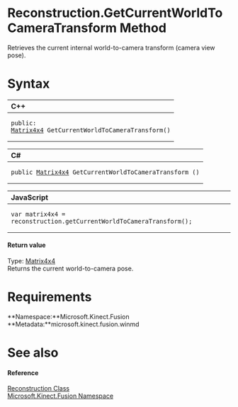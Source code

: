 Reconstruction.GetCurrentWorldToCameraTransform Method  
======================================================  

Retrieves the current internal world-to-camera transform (camera view pose). <span id="syntaxSection"></span>

Syntax  
======  

<table>
<colgroup>
<col width="100%" />
</colgroup>
<thead>
<tr class="header">
<th align="left">C++</th>
</tr>
</thead>
<tbody>
<tr class="odd">
<td align="left"><pre><code>public:  
<a href="../../Matrix4x4_Structure.md">Matrix4x4</a> GetCurrentWorldToCameraTransform()</code></pre></td>
</tr>
</tbody>
</table>

<table>
<colgroup>
<col width="100%" />
</colgroup>
<thead>
<tr class="header">
<th align="left">C#</th>
</tr>
</thead>
<tbody>
<tr class="odd">
<td align="left"><pre><code>public <a href="../../Matrix4x4_Structure.md">Matrix4x4</a> GetCurrentWorldToCameraTransform ()</code></pre></td>
</tr>
</tbody>
</table>

<table>
<colgroup>
<col width="100%" />
</colgroup>
<thead>
<tr class="header">
<th align="left">JavaScript</th>
</tr>
</thead>
<tbody>
<tr class="odd">
<td align="left"><pre><code>var matrix4x4 = reconstruction.getCurrentWorldToCameraTransform();</code></pre></td>
</tr>
</tbody>
</table>

<span id="ID4EP"></span>
#### Return value  

Type: [Matrix4x4](../../Matrix4x4_Structure.md)  
Returns the current world-to-camera pose.  

<span id="requirements"></span>

Requirements  
============  

**Namespace:**Microsoft.Kinect.Fusion  
**Metadata:**microsoft.kinect.fusion.winmd  

<span id="ID4E1"></span>

See also  
========  

<span id="ID4E3"></span>
#### Reference  

[Reconstruction Class](../../Reconstruction_Class.md)  
 [Microsoft.Kinect.Fusion Namespace](../../../Kinect.Fusion.md)  



<!--Please do not edit the data in the comment block below.-->
<!--
TOCTitle : GetCurrentWorldToCameraTransform Method
RLTitle : Reconstruction.GetCurrentWorldToCameraTransform Method
KeywordK : GetCurrentWorldToCameraTransform method
KeywordK : Reconstruction.GetCurrentWorldToCameraTransform method
KeywordF : Microsoft.Kinect.Fusion.Reconstruction.GetCurrentWorldToCameraTransform
KeywordF : Reconstruction.GetCurrentWorldToCameraTransform
KeywordF : GetCurrentWorldToCameraTransform
KeywordF : Microsoft.Kinect.Fusion.Reconstruction.GetCurrentWorldToCameraTransform
KeywordA : M:Microsoft.Kinect.Fusion.Reconstruction.GetCurrentWorldToCameraTransform
AssetID : M:Microsoft.Kinect.Fusion.Reconstruction.GetCurrentWorldToCameraTransform
Locale : en-us
CommunityContent : 1
APIType : Managed
APILocation : microsoft.kinect.fusion.winmd
APIName : Microsoft.Kinect.Fusion.Reconstruction.GetCurrentWorldToCameraTransform
TargetOS : Windows
TopicType : kbSyntax
DevLang : VB
DevLang : CSharp
DevLang : JavaScript
DevLang : C++
DocSet : K4Wv2
ProjType : K4Wv2Proj
Technology : Kinect for Windows
Product : Kinect for Windows SDK v2
productversion : 20
-->
